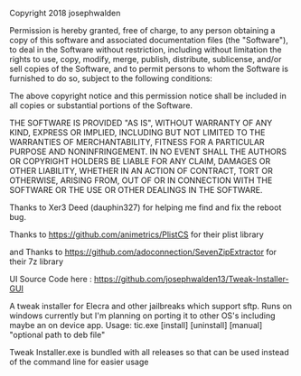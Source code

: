Copyright 2018 josephwalden

Permission is hereby granted, free of charge, to any person obtaining a copy of this software and associated documentation files (the "Software"), to deal in the Software without restriction, including without limitation the rights to use, copy, modify, merge, publish, distribute, sublicense, and/or sell copies of the Software, and to permit persons to whom the Software is furnished to do so, subject to the following conditions:

The above copyright notice and this permission notice shall be included in all copies or substantial portions of the Software.

THE SOFTWARE IS PROVIDED "AS IS", WITHOUT WARRANTY OF ANY KIND, EXPRESS OR IMPLIED, INCLUDING BUT NOT LIMITED TO THE WARRANTIES OF MERCHANTABILITY, FITNESS FOR A PARTICULAR PURPOSE AND NONINFRINGEMENT. IN NO EVENT SHALL THE AUTHORS OR COPYRIGHT HOLDERS BE LIABLE FOR ANY CLAIM, DAMAGES OR OTHER LIABILITY, WHETHER IN AN ACTION OF CONTRACT, TORT OR OTHERWISE, ARISING FROM, OUT OF OR IN CONNECTION WITH THE SOFTWARE OR THE USE OR OTHER DEALINGS IN THE SOFTWARE.

Thanks to Xer3 Deed (dauphin327) for helping me find and fix the reboot bug.

Thanks to https://github.com/animetrics/PlistCS for their plist library

and Thanks to https://github.com/adoconnection/SevenZipExtractor for their 7z library


UI Source Code here : https://github.com/josephwalden13/Tweak-Installer-GUI

A tweak installer for Elecra and other jailbreaks which support sftp. Runs on windows currently but I'm planning on porting it to other OS's including maybe an on device app. 
Usage: 
  tic.exe [install] [uninstall] [manual] "optional path to deb file"

Tweak Installer.exe is bundled with all releases so that can be used instead of the command line for easier usage
